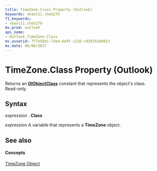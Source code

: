 ```yaml
---
title: TimeZone.Class Property (Outlook)
keywords: vbaol11.chm3279
f1_keywords:
- vbaol11.chm3279
ms.prod: outlook
api_name:
- Outlook.TimeZone.Class
ms.assetid: 7f7e5bb1-73e4-6e9f-c226-c92035a9d013
ms.date: 06/08/2017
---
```



# TimeZone.Class Property (Outlook)

Returns an **[OlObjectClass](olobjectclass-enumeration-outlook.md)** constant that represents the object's class. Read-only.


## Syntax

 _expression_ . **Class**

 _expression_ A variable that represents a **TimeZone** object.


## See also


#### Concepts


[TimeZone Object](timezone-object-outlook.md)

